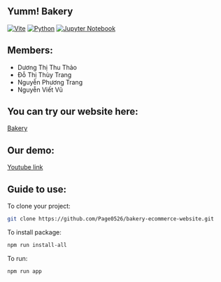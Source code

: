 ## Yumm! Bakery

[![Vite](https://img.shields.io/badge/Vite-v2.0.0-blue.svg?logo=vite&style=for-the-badge)](https://vitejs.dev/)
[![Python](https://img.shields.io/badge/Python-3.9-blue.svg?logo=python&style=for-the-badge)](https://www.python.org/)
[![Jupyter Notebook](https://img.shields.io/badge/Jupyter-Notebook-orange.svg?logo=jupyter&style=for-the-badge)](https://jupyter.org/)


## Members:

- Dương Thị Thu Thảo
- Đỗ Thị Thùy Trang
- Nguyễn Phương Trang
- Nguyễn Viết Vũ


## You can try our website here:

[Bakery](https://frontend1-uxc0.onrender.com/food/664379d735e9355fde5f36fa)


## Our demo:

[Youtube link](https://www.youtube.com/watch?v=vOn7sGf7v_M)


## Guide to use:

To clone your project:  
   ```bash
   git clone https://github.com/Page0526/bakery-ecommerce-website.git
   ```

To install package:
```bash
npm run install-all
```

To run:
```bash
npm run app
```
